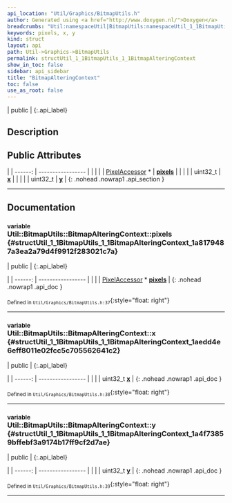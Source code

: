 ```yaml
---
api_location: "Util/Graphics/BitmapUtils.h"
author: Generated using <a href="http://www.doxygen.nl/">Doxygen</a>
breadcrumbs: "Util:namespaceUtil|BitmapUtils:namespaceUtil_1_1BitmapUtils"
keywords: pixels, x, y
kind: struct
layout: api
path: Util->Graphics->BitmapUtils
permalink: structUtil_1_1BitmapUtils_1_1BitmapAlteringContext
show_in_toc: false
sidebar: api_sidebar
title: "BitmapAlteringContext"
toc: false
use_as_root: false
---
```


| public |
{:.api_label}

## Description





## Public Attributes

|
| ------: | ----------------- |
|  | |
| [PixelAccessor](classUtil_1_1PixelAccessor) * | **[pixels](#structUtil_1_1BitmapUtils_1_1BitmapAlteringContext_1a8179487a3ea2a79d4f9912f283021c7a)**  |
|  | |
| uint32_t | **[x](#structUtil_1_1BitmapUtils_1_1BitmapAlteringContext_1aedd4e6eff8011e02fcc5c705562641c2)**  |
|  | |
| uint32_t | **[y](#structUtil_1_1BitmapUtils_1_1BitmapAlteringContext_1a4f73859bffebf3a9174b17ff9cf2d7ae)**  |
{: .nohead .nowrap1 .api_section }


-------------------------------------------------------------------

## Documentation

### <small>variable</small><br/> Util::BitmapUtils::BitmapAlteringContext::pixels {#structUtil_1_1BitmapUtils_1_1BitmapAlteringContext_1a8179487a3ea2a79d4f9912f283021c7a}

| public |
{:.api_label}

|
| ------: | ----------------- |
|  |
| [PixelAccessor](classUtil_1_1PixelAccessor) * **[pixels](#structUtil_1_1BitmapUtils_1_1BitmapAlteringContext_1a8179487a3ea2a79d4f9912f283021c7a)**  |
{: .nohead .nowrap1 .api_doc }





<sub>Defined in `Util/Graphics/BitmapUtils.h:37`</sub>{:style="float: right"}

-------------------------------------------------------------------

### <small>variable</small><br/> Util::BitmapUtils::BitmapAlteringContext::x {#structUtil_1_1BitmapUtils_1_1BitmapAlteringContext_1aedd4e6eff8011e02fcc5c705562641c2}

| public |
{:.api_label}

|
| ------: | ----------------- |
|  |
| uint32_t **[x](#structUtil_1_1BitmapUtils_1_1BitmapAlteringContext_1aedd4e6eff8011e02fcc5c705562641c2)**  |
{: .nohead .nowrap1 .api_doc }





<sub>Defined in `Util/Graphics/BitmapUtils.h:38`</sub>{:style="float: right"}

-------------------------------------------------------------------

### <small>variable</small><br/> Util::BitmapUtils::BitmapAlteringContext::y {#structUtil_1_1BitmapUtils_1_1BitmapAlteringContext_1a4f73859bffebf3a9174b17ff9cf2d7ae}

| public |
{:.api_label}

|
| ------: | ----------------- |
|  |
| uint32_t **[y](#structUtil_1_1BitmapUtils_1_1BitmapAlteringContext_1a4f73859bffebf3a9174b17ff9cf2d7ae)**  |
{: .nohead .nowrap1 .api_doc }





<sub>Defined in `Util/Graphics/BitmapUtils.h:39`</sub>{:style="float: right"}

-------------------------------------------------------------------

